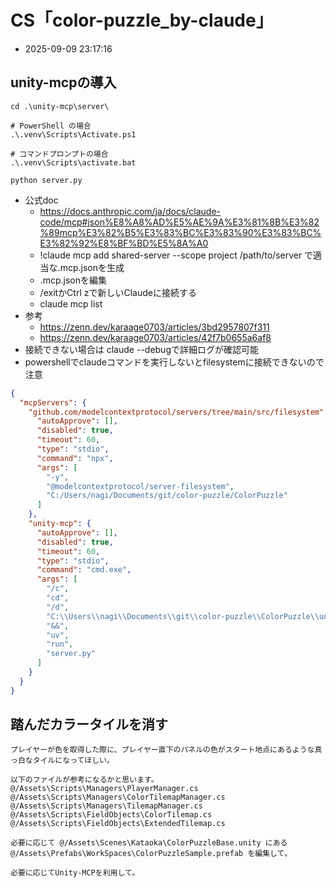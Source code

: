 
# CS「color-puzzle_by-claude」

- 2025-09-09 23:17:16

## unity-mcpの導入

```md:.venvディレクトリのvenvの実行方法を教えて。 lsすると以下があります。 CACHEDIR.TAG Lib Scripts pyvenv.cfg
cd .\unity-mcp\server\

# PowerShell の場合
.\.venv\Scripts\Activate.ps1

# コマンドプロンプトの場合
.\.venv\Scripts\activate.bat

python server.py
```

- 公式doc
    - https://docs.anthropic.com/ja/docs/claude-code/mcp#json%E8%A8%AD%E5%AE%9A%E3%81%8B%E3%82%89mcp%E3%82%B5%E3%83%BC%E3%83%90%E3%83%BC%E3%82%92%E8%BF%BD%E5%8A%A0
    - !claude mcp add shared-server --scope project /path/to/server で適当な.mcp.jsonを生成
    - .mcp.jsonを編集
    - /exitかCtrl zで新しいClaudeに接続する
    - claude mcp list
- 参考
    - https://zenn.dev/karaage0703/articles/3bd2957807f311
    - https://zenn.dev/karaage0703/articles/42f7b0655a6af8
- 接続できない場合は claude --debugで詳細ログが確認可能
- powershellでclaudeコマンドを実行しないとfilesystemに接続できないので注意

```json:.mcp.json
{
  "mcpServers": {
    "github.com/modelcontextprotocol/servers/tree/main/src/filesystem": {
      "autoApprove": [],
      "disabled": true,
      "timeout": 60,
      "type": "stdio",
      "command": "npx",
      "args": [
        "-y",
        "@modelcontextprotocol/server-filesystem",
        "C:/Users/nagi/Documents/git/color-puzzle/ColorPuzzle"
      ]
    },
    "unity-mcp": {
      "autoApprove": [],
      "disabled": true,
      "timeout": 60,
      "type": "stdio",
      "command": "cmd.exe",
      "args": [
        "/c",
        "cd",
        "/d",
        "C:\\Users\\nagi\\Documents\\git\\color-puzzle\\ColorPuzzle\\unity-mcp\\server",
        "&&",
        "uv",
        "run",
        "server.py"
      ]
    }
  }
}
```



## 踏んだカラータイルを消す

```log
プレイヤーが色を取得した際に、プレイヤー直下のパネルの色がスタート地点にあるような真っ白なタイルになってほしい。 

以下のファイルが参考になるかと思います。
@/Assets\Scripts\Managers\PlayerManager.cs
@/Assets\Scripts\Managers\ColorTilemapManager.cs @/Assets\Scripts\Managers\TilemapManager.cs
@/Assets\Scripts\FieldObjects\ColorTilemap.cs
@/Assets\Scripts\FieldObjects\ExtendedTilemap.cs

必要に応じて @/Assets\Scenes\Kataoka\ColorPuzzleBase.unity にある @/Assets\Prefabs\WorkSpaces\ColorPuzzleSample.prefab を編集して。

必要に応じてUnity-MCPを利用して。
```
